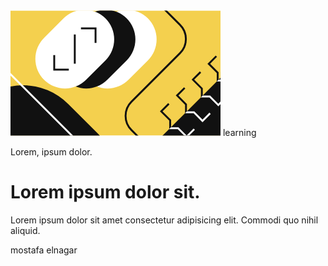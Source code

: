 <!DOCTYPE html>
<html lang="en">
<head>
    <meta charset="UTF-8">
    <meta name="viewport" content="width=device-width, initial-scale=1.0">
    <title>Document</title>
    <link rel="stylesheet" href="style.css">
</head>
<body>
    <div class="container">
        <svg xmlns="http://www.w3.org/2000/svg" width="336" height="201" fill="none" viewBox="0 0 336 201"><g clip-path="url(#a)"><path fill="#F4D04E" d="M0 .5h336v200H0z"/><rect width="139" height="95" x="87.996" y="77.729" fill="#fff" rx="47.5" transform="rotate(-45 87.996 77.729)"/><rect width="139" height="95" x="54.055" y="77.729" fill="#111" rx="47.5" transform="rotate(-45 54.055 77.729)"/><path fill="#111" d="M234.864 209.036 451.4-7.5l67.175 67.175-216.536 216.536z"/><rect width="139" height="95" x="20.114" y="77.729" fill="#fff" rx="47.5" transform="rotate(-45 20.114 77.729)"/><rect width="204.19" height="270.554" fill="#111" rx="102.095" transform="scale(-1 1) rotate(45 -103.887 14.564)"/><path stroke="#fff" stroke-width="3" d="m6.69-357.5 135.583 135.727c12.481 12.494 12.481 32.737 0 45.231L-45.544 11.475c-12.481 12.494-12.481 32.737 0 45.23L107.088 209.5"/><path stroke="#111" stroke-width="3" d="M69.965 71.719v23.334h23.334M136.079 52.273V28.94h-23.334M102.845 38.838v46.67M210.364-37.5l60.873 60.873c12.497 12.496 12.497 32.758 0 45.254l-77.745 77.746c-12.497 12.496-12.497 32.758 0 45.254l69.872 69.873"/><path stroke="#111" stroke-width="3" d="m253.339 149.574-12.144 12.145 14.256 14.257v12.672h12.673l13.729 13.729 12.145-12.145M278.685 124.228l-12.145 12.145 14.257 14.257v12.673h12.673l13.729 13.729 12.145-12.145M304.031 98.883l-12.145 12.144 14.257 14.257v12.673h12.673l13.729 13.729 12.144-12.145M329.376 73.537l-12.145 12.145 14.257 14.257v12.672h12.673l13.729 13.729 12.145-12.144"/><path stroke="#fff" stroke-width="5" d="m354.722 48.191-12.145 12.145 14.257 14.257v12.673h12.673l13.729 13.729 12.145-12.145"/><mask id="b" width="285" height="285" x="234" y="-8" maskUnits="userSpaceOnUse" style="mask-type:alpha"><path fill="#111" d="M234.864 209.036 451.4-7.5l67.175 67.175-216.536 216.536z"/></mask><g stroke="#fff" mask="url(#b)"><path stroke-width="3" d="m253.339 149.574-12.144 12.145 14.256 14.257v12.672h12.673l13.729 13.729 12.145-12.145M278.685 124.228l-12.145 12.145 14.257 14.257v12.673h12.673l13.729 13.729 12.145-12.145M304.031 98.883l-12.145 12.144 14.257 14.257v12.673h12.673l13.729 13.729 12.144-12.145M329.376 73.537l-12.145 12.145 14.257 14.257v12.672h12.673l13.729 13.729 12.145-12.145"/><path stroke-width="5" d="m354.722 48.191-12.145 12.145 14.257 14.257v12.673h12.673l13.729 13.729 12.145-12.145"/></g></g><defs><clipPath id="a"><path fill="#fff" d="M0 .5h336v200H0z"/></clipPath></defs></svg>
        <span class="spn">learning</span>
        <p>Lorem, ipsum dolor.</p>
        <h1>Lorem ipsum dolor sit.</h1>
        <p>Lorem ipsum dolor sit amet consectetur adipisicing elit. Commodi quo nihil aliquid.</p>
        <span class="spn2"><img src="images/image-avatar.webp" alt="">mostafa elnagar</span>
    </div>
</body>
</html>
